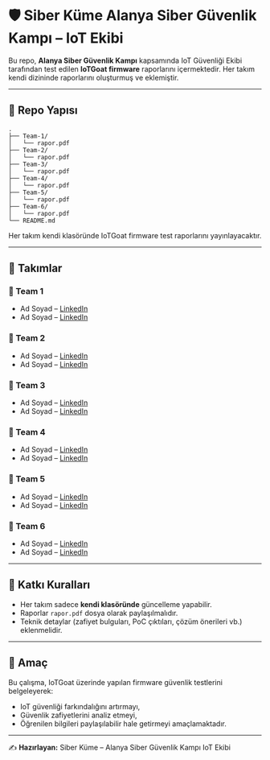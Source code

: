 # 🛡️ Siber Küme Alanya Siber Güvenlik Kampı – IoT Ekibi

Bu repo, **Alanya Siber Güvenlik Kampı** kapsamında IoT Güvenliği Ekibi tarafından test edilen **IoTGoat firmware** raporlarını içermektedir.
Her takım kendi dizininde raporlarını oluşturmuş ve eklemiştir.

---

## 📂 Repo Yapısı

```
.
├── Team-1/
│   └── rapor.pdf
├── Team-2/
│   └── rapor.pdf
├── Team-3/
│   └── rapor.pdf
├── Team-4/
│   └── rapor.pdf
├── Team-5/
│   └── rapor.pdf
├── Team-6/
│   └── rapor.pdf
└── README.md
```

Her takım kendi klasöründe IoTGoat firmware test raporlarını yayınlayacaktır.

---

## 👥 Takımlar

### 🔹 Team 1

* Ad Soyad – [LinkedIn](https://linkedin.com/in/username)
* Ad Soyad – [LinkedIn](https://linkedin.com/in/username)

### 🔹 Team 2

* Ad Soyad – [LinkedIn](https://linkedin.com/in/username)
* Ad Soyad – [LinkedIn](https://linkedin.com/in/username)

### 🔹 Team 3

* Ad Soyad – [LinkedIn](https://linkedin.com/in/username)
* Ad Soyad – [LinkedIn](https://linkedin.com/in/username)

### 🔹 Team 4

* Ad Soyad – [LinkedIn](https://linkedin.com/in/username)
* Ad Soyad – [LinkedIn](https://linkedin.com/in/username)

### 🔹 Team 5

* Ad Soyad – [LinkedIn](https://linkedin.com/in/username)
* Ad Soyad – [LinkedIn](https://linkedin.com/in/username)

### 🔹 Team 6

* Ad Soyad – [LinkedIn](https://linkedin.com/in/username)
* Ad Soyad – [LinkedIn](https://linkedin.com/in/username)

---

## 📌 Katkı Kuralları

* Her takım sadece **kendi klasöründe** güncelleme yapabilir.
* Raporlar `rapor.pdf` dosya olarak paylaşılmalıdır.
* Teknik detaylar (zafiyet bulguları, PoC çıktıları, çözüm önerileri vb.) eklenmelidir.

---

## 🎯 Amaç

Bu çalışma, IoTGoat üzerinde yapılan firmware güvenlik testlerini belgeleyerek:

* IoT güvenliği farkındalığını artırmayı,
* Güvenlik zafiyetlerini analiz etmeyi,
* Öğrenilen bilgileri paylaşılabilir hale getirmeyi amaçlamaktadır.

---

✍️ **Hazırlayan:** Siber Küme – Alanya Siber Güvenlik Kampı IoT Ekibi
